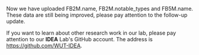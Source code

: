Now we have uploaded FB2M.name, FB2M.notable_types and FB5M.name. These data are still being improved, please pay attention to the follow-up update.



If you want to learn about other research work in our lab, please pay attention to our **IDEA** Lab's GitHub account. The address is https://github.com/WUT-IDEA.
